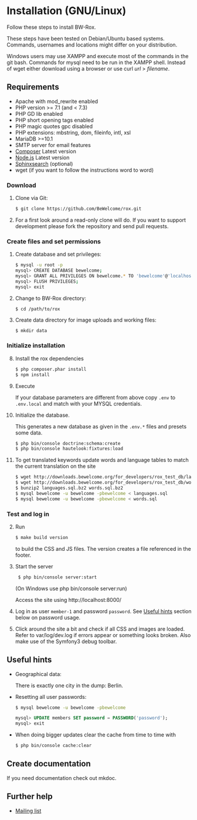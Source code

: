 # Installation (GNU/Linux)

Follow these steps to install BW-Rox.

These steps have been tested on Debian/Ubuntu based systems. Commands,
usernames and locations might differ on your distribution.

Windows users may use XAMPP and execute most of the commands in the git bash.
Commands for mysql need to be run in the XAMPP shell. Instead of wget either download
using a browser or use curl _url_ > _filename_.

## Requirements

* Apache with mod_rewrite enabled
* PHP version >= 7.1 (and < 7.3)
* PHP GD lib enabled
* PHP short opening tags enabled
* PHP magic quotes gpc disabled
* PHP extensions: mbstring, dom, fileinfo, intl, xsl
* MariaDB >=10.1
* SMTP server for email features
* [Composer](https://www.getcomposer.org) Latest version
* [Node.js](https://nodejs.org/) Latest version
* [Sphinxsearch](http://sphinxsearch.com/) (optional)
* wget (if you want to follow the instructions word to word)

### Download

1. Clone via Git:

    ```bash
    $ git clone https://github.com/BeWelcome/rox.git
    ```

2. For a first look around a read-only clone will do. If you want to support development please fork the repository and send pull requests.

### Create files and set permissions

1.  Create database and set privileges:

    ```bash
    $ mysql -u root -p
    mysql> CREATE DATABASE bewelcome;
    mysql> GRANT ALL PRIVILEGES ON bewelcome.* TO 'bewelcome'@'localhost' IDENTIFIED BY 'bewelcome';
    mysql> FLUSH PRIVILEGES;
    mysql> exit
    ```

1.  Change to BW-Rox directory:

    ```
    $ cd /path/to/rox
    ```

2. Create data directory for image uploads and working files:

    ```bash
    $ mkdir data
    ```

### Initialize installation

8. Install the rox dependencies

    ```bash
    $ php composer.phar install
    $ npm install
    ```

1. Execute
 
    If your database parameters are different from above copy ```.env``` to ```.env.local``` and match with your MYSQL credentials.       

2.  Initialize the database.

    This generates a new database as given in the ```.env.*``` files and presets some data.
        
    ```bash
    $ php bin/console doctrine:schema:create
    $ php bin/console hautelook:fixtures:load
    ``` 
   
10. To get translated keywords update words and language tables to match the current translation on the site

    ```bash
    $ wget http://downloads.bewelcome.org/for_developers/rox_test_db/languages.sql.bz2
    $ wget http://downloads.bewelcome.org/for_developers/rox_test_db/words.sql.bz2
    $ bunzip2 languages.sql.bz2 words.sql.bz2
    $ mysql bewelcome -u bewelcome -pbewelcome < languages.sql
    $ mysql bewelcome -u bewelcome -pbewelcome < words.sql
    ```

### Test and log in

2. Run 

    ```bash
    $ make build version
   ```

   to build the CSS and JS files. The version creates a file referenced in the footer. 

3. Start the server 

   ```bash
    $ php bin/console server:start
   ```

   (On Windows use php bin/console server:run)

   Access the site using http://localhost:8000/

4. Log in as user `member-1` and password `password`. See [Useful hints](#useful-hints) section below
   on password usage.

5. Click around the site a bit and check if all CSS and images are loaded.
   Refer to var/log/dev.log if errors appear or something looks broken. Also make use of the Symfony3 debug toolbar.

## Useful hints

* Geographical data:

    There is exactly one city in the dump: Berlin.

* Resetting all user passwords:

    ```bash
    $ mysql bewelcome -u bewelcome -pbewelcome
    ```

    ```sql
    mysql> UPDATE members SET password = PASSWORD('password');
    mysql> exit
    ```

* When doing bigger updates clear the cache from time to time with

    ```bash
    $ php bin/console cache:clear
    ```
    
## Create documentation

If you need documentation check out mkdoc.

## Further help

* [Mailing list](http://lists.bewelcome.org/mailman/listinfo/bw-dev-discussion)
